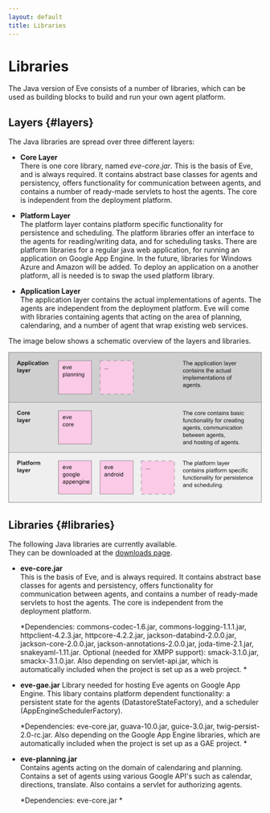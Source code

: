 ```yaml
---
layout: default
title: Libraries
---
```



# Libraries


The Java version of Eve consists of a number of libraries, which can be used
as building blocks to build and run your own agent platform. 

## Layers {#layers}

The Java libraries are spread over three different layers:

- **Core Layer**  
  There is one core library, named *eve-core.jar*. This is the basis of Eve, 
  and is always required.
  It contains abstract base classes for agents and persistency, 
  offers functionality for communication between agents, 
  and contains a number of ready-made servlets to host the agents. 
  The core is independent from the deployment platform.

- **Platform Layer**  
  The platform layer contains platform specific functionality for persistence
  and scheduling. The platform libraries offer an interface to the agents for 
  reading/writing data, and for scheduling tasks. 
  There are platform libraries for a regular java web application, for running
  an application on Google App Engine. In the future, libraries for 
  Windows Azure and Amazon will be added.
  To deploy an application on a another platform, all is needed is to swap 
  the used platform library.

- **Application Layer**  
  The application layer contains the actual implementations of agents.
  The agents are independent from the deployment platform.
  Eve will come with libraries containing agents that acting on the area of planning, 
  calendaring, and a number of agent that wrap existing web services. 
  

The image below shows a schematic overview of the layers and libraries. 

![img/java_libraries.png](img/java_libraries.png)

## Libraries {#libraries}

The following Java libraries are currently available.  
They can be downloaded at the
[downloads page](java_downloads.html).

- **eve-core.jar**  
  This is the basis of Eve, and is always required.
  It contains abstract base classes for agents and persistency, 
  offers functionality for communication between agents, 
  and contains a number of ready-made servlets to host the agents. 
  The core is independent from the deployment platform.
  
  *Dependencies:
    commons-codec-1.6.jar,
    commons-logging-1.1.1.jar,
    httpclient-4.2.3.jar,
    httpcore-4.2.2.jar,
    jackson-databind-2.0.0.jar,
    jackson-core-2.0.0.jar, 
    jackson-annotations-2.0.0.jar,
    joda-time-2.1.jar,
    snakeyaml-1.11.jar. Optional (needed for XMPP support):
    smack-3.1.0.jar, smackx-3.1.0.jar.
    Also depending on servlet-api.jar, which is automatically included when
    the project is set up as a web project.
  *

- **eve-gae.jar**
  Library needed for hosting Eve agents on Google App Engine.
  This libary contains platform dependent functionality:
   a persistent state for the agents (DatastoreStateFactory),
  and a scheduler (AppEngineSchedulerFactory).

  *Dependencies: 
    eve-core.jar,
    guava-10.0.jar,
    guice-3.0.jar,
    twig-persist-2.0-rc.jar.
    Also depending on the Google App Engine libraries, which are automatically
    included when the project is set up as a GAE project.
  *

- **eve-planning.jar**  
  Contains agents acting on the domain of calendaring and planning.
  Contains a set of agents using various Google API's such as calendar,
  directions, translate. Also contains a servlet for authorizing agents.

  *Dependencies: 
    eve-core.jar
  *
